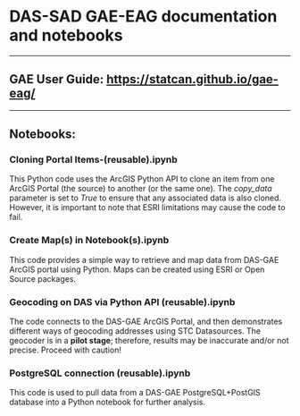 # DAS-SAD GAE-EAG documentation and notebooks

---

## GAE User Guide: https://statcan.github.io/gae-eag/

---

## Notebooks:

### Cloning Portal Items-(reusable).ipynb
  This Python code uses the ArcGIS Python API to clone an item from one ArcGIS Portal (the source) to another (or the same one). The _copy_data_ parameter is set to _True_ to ensure that any associated data is also cloned. However, it is important to note that ESRI limitations may cause the code to fail.

### Create Map(s) in Notebook(s).ipynb
  This code provides a simple way to retrieve and map data from DAS-GAE ArcGIS portal using Python.  Maps can be created using ESRI or Open Source packages.

### Geocoding on DAS via Python API (reusable).ipynb
  The code connects to the DAS-GAE ArcGIS Portal, and then demonstrates different ways of geocoding addresses using STC Datasources. The geocoder is in a __pilot stage__; therefore, results may be inaccurate and/or not precise. Proceed with caution!

### PostgreSQL connection (reusable).ipynb
  This code is used to pull data from a DAS-GAE PostgreSQL+PostGIS database into a Python notebook for further analysis.
